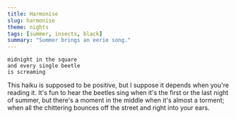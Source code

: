 ```yaml
---
title: Harmonise
slug: harmonise
theme: nights
tags: [summer, insects, black]
summary: "Summer brings an eerie song."
---
```


```
midnight in the square
and every single beetle
is screaming
```

This haiku is supposed to be positive, but I suppose it depends when you're reading it.
It's fun to hear the beetles sing when it's the first or the last night of summer, but there's a moment in the middle when it's almost a torment; when all the chittering bounces off the street and right into your ears.
